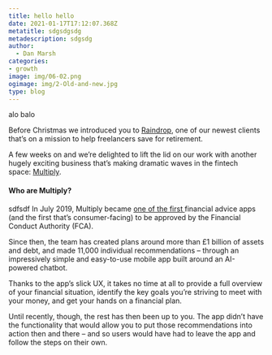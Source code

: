 ```yaml
---
title: hello hello
date: 2021-01-17T17:12:07.368Z
metatitle: sdgsdgsdg
metadescription: sdgsdg
author:
  - Dan Marsh
categories:
- growth
image: img/06-02.png
ogimage: img/2-Old-and-new.jpg
type: blog
---
```

alo balo

Before Christmas we introduced you to [Raindrop](https://yordanmonev.com/blog/raindrop-pensions-self-employed), one of our newest clients that’s on a mission to help freelancers save for retirement.

A few weeks on and we’re delighted to lift the lid on our work with another hugely exciting business that’s making dramatic waves in the fintech space: [Multiply](https://multiply.ai/).

#### Who are Multiply?

sdfsdf
In July 2019, Multiply became [one of the first ](https://www.altfi.com/article/5489_multiply-myeva-vivek-madlani-ceo-digital-independent-financial-adviser-launch)financial advice apps (and the first that’s consumer-facing) to be approved by the Financial Conduct Authority (FCA).

Since then, the team has created plans around more than £1 billion of assets and debt, and made 11,000 individual recommendations – through an impressively simple and easy-to-use mobile app built around an AI-powered chatbot.

Thanks to the app’s slick UX, it takes no time at all to provide a full overview of your financial situation, identify the key goals you’re striving to meet with your money, and get your hands on a financial plan.

Until recently, though, the rest has then been up to you. The app didn’t have the functionality that would allow you to put those recommendations into action then and there – and so users would have had to leave the app and follow the steps on their own.

<!--EndFragment-->
